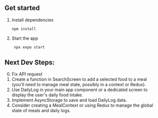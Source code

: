 ## Get started

1. Install dependencies

   ```bash
   npm install
   ```

2. Start the app

   ```bash
    npx expo start
   ```


## Next Dev Steps:

0. Fix API request
1. Create a function in SearchScreen to add a selected food to a meal (you'll need to manage meal state, possibly in a context or Redux).
2. Use DailyLog in your main app component or a dedicated screen to display the user's daily food intake.
3. Implement AsyncStorage to save and load DailyLog data.
4. Consider creating a MealContext or using Redux to manage the global state of meals and daily logs.